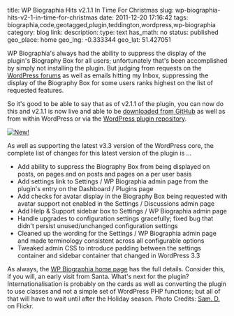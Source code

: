 title: WP Biographia Hits v2.1.1 In Time For Christmas
slug: wp-biographia-hits-v2-1-in-time-for-christmas
date: 2011-12-20 17:16:42
tags: biographia,code,geotagged,plugin,teddington,wordpress,wp-biographia
category: blog
link: 
description: 
type: text
has_math: no
status: published
geo_place: home
geo_lng: -0.333344
geo_lat: 51.427051

WP Biographia's always had the ability to suppress the display of the plugin's Biography Box for all users; unfortunately that's been accomplished by simply not installing the plugin. But judging from requests on the [WordPress forums](https://wordpress.org/tags/wp-biographia?forum_id=10 "https://wordpress.org/tags/wp-biographia?forum_id=10") as well as emails hitting my Inbox, suppressing the display of the Biography Box for some users ranks highest on the list of requested features.

So it's good to be able to say that as of v2.1.1 of the plugin, you can now do this and v2.1.1 is now live and able to be [downloaded from GitHub](https://vicchi.github.com/wp-biographia/ "https://vicchi.github.com/wp-biographia/") as well as from within WordPress or via the [WordPress plugin repository](https://wordpress.org/extend/plugins/wp-biographia/ "https://wordpress.org/extend/plugins/wp-biographia/").

<!-- TEASER_END -->

[![New!](/wp-content/uploads/2011/12/2555713988_829f712017.jpg "New!")](https://www.flickr.com/photos/samd/2555713988/ "https://www.flickr.com/photos/samd/2555713988/")

As well as supporting the latest v3.3 version of the WordPress core, the complete list of changes for this latest version of the plugin is ...


* Add ability to suppress the Biography Box from being displayed on posts, on pages and on posts and pages on a per user basis
* Add settings link to Settings / WP Biographia admin page from the plugin's entry on the Dashboard / Plugins page
* Add checks for avatar display in the Biography Box being requested with avatar support not enabled in the Settings / Discussions admin page
* Add Help & Support sidebar box to Settings / WP Biographia admin page
* Handle upgrades to configuration settings gracefully; fixed bug that didn't persist unused/unchanged configuration settings
* Cleaned up the wording for the Settings / WP Biographia admin page and made terminology consistent across all configurable options
* Tweaked admin CSS to introduce padding between the settings container and sidebar container that changed in WordPress 3.3


As always, the [WP Biographia home page](/pages/codeage/wp-biographia/ "/pages/codeage/wp-biographia/") has the full details. Consider this, if you will, an early visit from Santa. What's next for the plugin? Internationalisation is probably on the cards as well as converting the plugin to use classes and not a simple set of WordPress PHP functions; but all of that will have to wait until after the Holiday season.
Photo Credits: [Sam. D.](https://www.flickr.com/photos/samd/2555713988/ "https://www.flickr.com/photos/samd/2555713988/") on Flickr.


